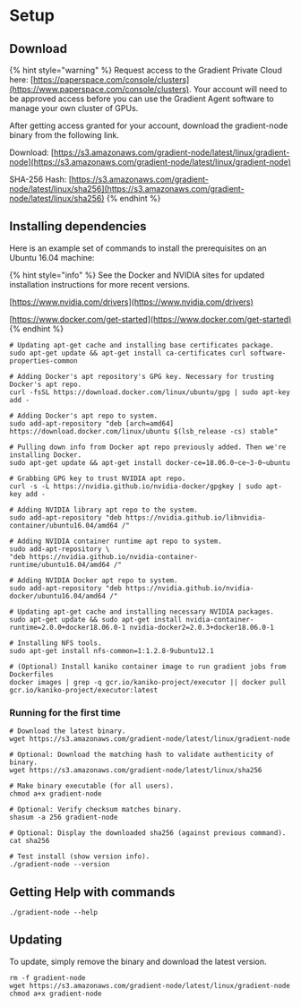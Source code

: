 # Setup

## Download

{% hint style="warning" %}
Request access to the Gradient Private Cloud here: [https://paperspace.com/console/clusters](https://www.paperspace.com/console/clusters). Your account will need to be approved access before you can use the Gradient Agent software  to manage your own cluster of GPUs. 

After getting access granted for your account, download the gradient-node binary from the following link. 

Download: [https://s3.amazonaws.com/gradient-node/latest/linux/gradient-node](https://s3.amazonaws.com/gradient-node/latest/linux/gradient-node)

SHA-256 Hash: [https://s3.amazonaws.com/gradient-node/latest/linux/sha256](https://s3.amazonaws.com/gradient-node/latest/linux/sha256)
{% endhint %}

## Installing dependencies

Here is an example set of commands to install the prerequisites on an Ubuntu 16.04 machine:

{% hint style="info" %}
See the Docker and NVIDIA sites for updated installation instructions for more recent versions.

[https://www.nvidia.com/drivers](https://www.nvidia.com/drivers) 

[https://www.docker.com/get-started](https://www.docker.com/get-started)
{% endhint %}

```text
# Updating apt-get cache and installing base certificates package.
sudo apt-get update && apt-get install ca-certificates curl software-properties-common

# Adding Docker's apt repository's GPG key. Necessary for trusting Docker's apt repo.
curl -fsSL https://download.docker.com/linux/ubuntu/gpg | sudo apt-key add -

# Adding Docker's apt repo to system.
sudo add-apt-repository "deb [arch=amd64] https://download.docker.com/linux/ubuntu $(lsb_release -cs) stable"

# Pulling down info from Docker apt repo previously added. Then we're installing Docker.
sudo apt-get update && apt-get install docker-ce=18.06.0~ce~3-0~ubuntu

# Grabbing GPG key to trust NVIDIA apt repo.
curl -s -L https://nvidia.github.io/nvidia-docker/gpgkey | sudo apt-key add -

# Adding NVIDIA library apt repo to the system.
sudo add-apt-repository "deb https://nvidia.github.io/libnvidia-container/ubuntu16.04/amd64 /"

# Adding NVIDIA container runtime apt repo to system.
sudo add-apt-repository \
"deb https://nvidia.github.io/nvidia-container-runtime/ubuntu16.04/amd64 /"

# Adding NVIDIA Docker apt repo to system.
sudo add-apt-repository "deb https://nvidia.github.io/nvidia-docker/ubuntu16.04/amd64 /"

# Updating apt-get cache and installing necessary NVIDIA packages.
sudo apt-get update && sudo apt-get install nvidia-container-runtime=2.0.0+docker18.06.0-1 nvidia-docker2=2.0.3+docker18.06.0-1

# Installing NFS tools.
sudo apt-get install nfs-common=1:1.2.8-9ubuntu12.1

# (Optional) Install kaniko container image to run gradient jobs from Dockerfiles
docker images | grep -q gcr.io/kaniko-project/executor || docker pull gcr.io/kaniko-project/executor:latest
```

### Running for the first time

```text
# Download the latest binary.
wget https://s3.amazonaws.com/gradient-node/latest/linux/gradient-node

# Optional: Download the matching hash to validate authenticity of binary.
wget https://s3.amazonaws.com/gradient-node/latest/linux/sha256

# Make binary executable (for all users).
chmod a+x gradient-node

# Optional: Verify checksum matches binary.
shasum -a 256 gradient-node

# Optional: Display the downloaded sha256 (against previous command).
cat sha256

# Test install (show version info).
./gradient-node --version
```

## Getting Help with commands

```text
./gradient-node --help
```

## Updating

To update, simply remove the binary and download the latest version. 

```text
rm -f gradient-node
wget https://s3.amazonaws.com/gradient-node/latest/linux/gradient-node
chmod a+x gradient-node
```

